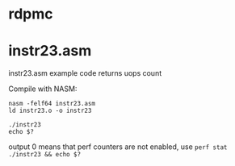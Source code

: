 # rdpmc

# instr23.asm
instr23.asm example code returns uops count

Compile with NASM:
```
nasm -felf64 instr23.asm
ld instr23.o -o instr23
```

```
./instr23
echo $?
```
output 0 means that perf counters are not enabled, use `perf stat ./instr23 && echo $?`
